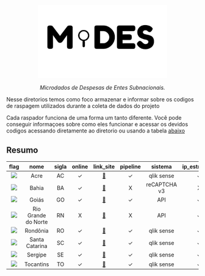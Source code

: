 <!-- Header -->
<p align="center">
  <a href="https://basedosdados.org">
    <img src="/docs/images/logo1_mides_black.png" width="340" alt="MiDES">
  </a>
</p>


<p align="center">
    <em>Microdados de Despesas de Entes Subnacionais.</em>
</p>

Nesse diretorios temos como foco armazenar e informar sobre os codigos de raspagem utilizados durante a coleta de dados do projeto

Cada raspador funciona de uma forma um tanto diferente. Você pode conseguir informaçoes sobre como eles funcionar e acessar os devidos codigos acessando diretamente ao diretorio ou usando a tabela [abaixo](/code/scraping#resumo)

## Resumo
flag|nome|sigla|online|link_site|pipeline|sistema|ip_estrageiro|link_raspador|link_drive|link_storage|link_licitacao
|:-:|:-:|:-:|:-:|:-:|:-:|:-:|:-:|:-:|:-:|:-:|:-:|
<img src="http://www.educadores.diaadia.pr.gov.br/modules/galeria/uploads/11/normal_1409852740bandeiraacre.png">|Acre|AC|✓|[:link:](http://qlik.tceac.tc.br/extensions/gastospublicos/gastospublicos.html?_ga=2.234985153.1351290455.1696941468-160473323.1696941468&_gl=1*1udkbll*_ga*MTYwNDczMzIzLjE2OTY5NDE0Njg.*_ga_7W9X95Q11R*MTY5Njk0MTQ2Ny4xLjEuMTY5Njk0MTU4NS4wLjAuMA..*_ga_BGWR95NM02*MTY5Njk0MTQ2Ny4xLjEuMTY5Njk0MTU4NS4wLjAuMA..)|✓|qlik sense|✓|[:link:](/code/scraping/ac/)|[:link:](https://drive.google.com/drive/u/0/folders/1XRxr0CilhDWyiGfa2XPFcFZRCzUTdpz3)|X|X
<img src="http://www.educadores.diaadia.pr.gov.br/modules/galeria/uploads/11/normal_1409852741bandeirabahia.png">|Bahia|BA|✓|[:link:](https://www.tcm.ba.gov.br/controle-social/consulta-de-despesas/)|X|reCAPTCHA v3|X|[:link:](/code/scraping/ba/)|[:link:](https://drive.google.com/drive/u/0/folders/1HFhCqiUNC_AZawX43MQxs5hosY0B757V)|X|[:link:](https://drive.google.com/drive/u/0/folders/1EOrHv1tnydgwsahaZROwpZJbUg5Uf3JC)
<img src="http://www.educadores.diaadia.pr.gov.br/modules/galeria/uploads/11/normal_1409852742bandeiragoias.png">|Goiás|GO|✓|[:link:](https://www.tcmgo.tc.br/pentaho/api/repos/cidadao/app/index.html)|✓|API|✓|[:link:](/code/scraping/go/)|[:link:](https://drive.google.com/drive/u/0/folders/1-BZ5mjftq98f8en8HLLSmKUwXXLaraU1)|[:link:](https://console.cloud.google.com/storage/browser/basedosdados-dev/staging/world_wb_mides/raw_despesa_go?pageState=(%22StorageObjectListTable%22:(%22f%22:%22%255B%255D%22))&cloudshell=false&project=basedosdados-dev)|X
<img src="http://www.educadores.diaadia.pr.gov.br/modules/galeria/uploads/11/normal_1409852742bandeirariograndedonorte.png">|Rio Grande do Norte|RN|X|[:link:](https://apidadosabertos.tce.rn.gov.br/swagger/ui/index)|X|API|✓|[:link:](/code/scraping/rn/)|[:link:](https://drive.google.com/drive/u/0/folders/1f68Ow51jihexn_NBZmduKrWktM5i72u0)|[:link:](https://console.cloud.google.com/storage/browser/basedosdados-dev/staging/world_wb_mides/raw_empenho_rn?cloudshell=false&project=basedosdados-dev&pageState=(%22StorageObjectListTable%22:(%22f%22:%22%255B%255D%22)))|[:link:](https://drive.google.com/drive/u/0/folders/1flx-RFUy0NhdLI0EQ4dhXej26FFs6YSh)
<img src="http://www.educadores.diaadia.pr.gov.br/modules/galeria/uploads/11/normal_1409852743bandeirarondonia.png">|Rondônia|RO|✓|[:link:](https://transparencia.tce.ro.gov.br/transparenciatce/Remessa/Pesquisar)|✓|qlik sense|✓|[:link:](/code/scraping/ro/)|[:link:](https://drive.google.com/drive/u/0/folders/1VvDVFLQ9CHo2TZiyx-IOE9ebIq-yfnSl)|[:link:](https://console.cloud.google.com/storage/browser/basedosdados-dev/staging/world_wb_mides/raw_empenho_sc?pageState=(%22StorageObjectListTable%22:(%22f%22:%22%255B%255D%22))&cloudshell=false&project=basedosdados-dev)|[:link:](https://drive.google.com/drive/u/0/folders/1phCHuuMHJNNFnzd6wm10KvIy7eAWL5o0)
<img src="http://www.educadores.diaadia.pr.gov.br/modules/galeria/uploads/11/normal_1409852743bandeirasantacatarina.png">|Santa Catarina|SC|✓|[:link:](https://paineistransparencia.tce.sc.gov.br/extensions/appDespesasMunicipaisExternoNovo/index.html)|✓|qlik sense|✓|[:link:](/code/scraping/sc/)|[:link:](https://drive.google.com/drive/u/0/folders/1VvDVFLQ9CHo2TZiyx-IOE9ebIq-yfnSl)|[:link:](https://console.cloud.google.com/storage/browser/basedosdados-dev/staging/world_wb_mides/raw_empenho_sc?pageState=(%22StorageObjectListTable%22:(%22f%22:%22%255B%255D%22))&cloudshell=false&project=basedosdados-dev)|[:link:](https://drive.google.com/drive/u/0/folders/1phCHuuMHJNNFnzd6wm10KvIy7eAWL5o0)
<img src="http://www.educadores.diaadia.pr.gov.br/modules/galeria/uploads/11/normal_1409852743bandeirasergipe.png">|Sergipe|SE|✓|[:link:](https://www.tcese.tc.br/portaldatransparencia/Default.aspx)|✓|qlik sense|✓|[:link:](/code/scraping/se/)|[:link:](https://drive.google.com/drive/u/0/folders/1VvDVFLQ9CHo2TZiyx-IOE9ebIq-yfnSl)|[:link:](https://console.cloud.google.com/storage/browser/basedosdados-dev/staging/world_wb_mides/raw_empenho_sc?pageState=(%22StorageObjectListTable%22:(%22f%22:%22%255B%255D%22))&cloudshell=false&project=basedosdados-dev)|[:link:](https://drive.google.com/drive/u/0/folders/1phCHuuMHJNNFnzd6wm10KvIy7eAWL5o0)
<img src="http://www.educadores.diaadia.pr.gov.br/modules/galeria/uploads/11/normal_1409852743bandeiratocantins.png">|Tocantins|TO|✓|[:link:](https://portaldocidadao.tce.to.gov.br/estadomunicipios/index)|✓|qlik sense|✓|[:link:](/code/scraping/to/)|[:link:](https://drive.google.com/drive/u/0/folders/1VvDVFLQ9CHo2TZiyx-IOE9ebIq-yfnSl)|[:link:](https://console.cloud.google.com/storage/browser/basedosdados-dev/staging/world_wb_mides/raw_empenho_sc?pageState=(%22StorageObjectListTable%22:(%22f%22:%22%255B%255D%22))&cloudshell=false&project=basedosdados-dev)|[:link:](https://drive.google.com/drive/u/0/folders/1phCHuuMHJNNFnzd6wm10KvIy7eAWL5o0)
